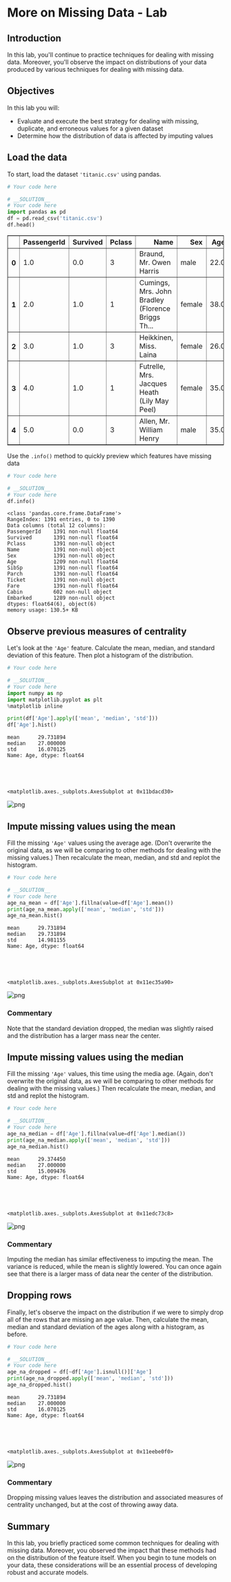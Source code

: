 
# More on Missing Data - Lab

## Introduction

In this lab, you'll continue to practice techniques for dealing with missing data. Moreover, you'll observe the impact on distributions of your data produced by various techniques for dealing with missing data.

## Objectives

In this lab you will: 

- Evaluate and execute the best strategy for dealing with missing, duplicate, and erroneous values for a given dataset   
- Determine how the distribution of data is affected by imputing values 

## Load the data

To start, load the dataset `'titanic.csv'` using pandas.


```python
# Your code here

```


```python
# __SOLUTION__ 
# Your code here
import pandas as pd
df = pd.read_csv('titanic.csv')
df.head()
```




<div>
<style scoped>
    .dataframe tbody tr th:only-of-type {
        vertical-align: middle;
    }

    .dataframe tbody tr th {
        vertical-align: top;
    }

    .dataframe thead th {
        text-align: right;
    }
</style>
<table border="1" class="dataframe">
  <thead>
    <tr style="text-align: right;">
      <th></th>
      <th>PassengerId</th>
      <th>Survived</th>
      <th>Pclass</th>
      <th>Name</th>
      <th>Sex</th>
      <th>Age</th>
      <th>SibSp</th>
      <th>Parch</th>
      <th>Ticket</th>
      <th>Fare</th>
      <th>Cabin</th>
      <th>Embarked</th>
    </tr>
  </thead>
  <tbody>
    <tr>
      <th>0</th>
      <td>1.0</td>
      <td>0.0</td>
      <td>3</td>
      <td>Braund, Mr. Owen Harris</td>
      <td>male</td>
      <td>22.0</td>
      <td>1.0</td>
      <td>0.0</td>
      <td>A/5 21171</td>
      <td>7.2500</td>
      <td>NaN</td>
      <td>S</td>
    </tr>
    <tr>
      <th>1</th>
      <td>2.0</td>
      <td>1.0</td>
      <td>1</td>
      <td>Cumings, Mrs. John Bradley (Florence Briggs Th...</td>
      <td>female</td>
      <td>38.0</td>
      <td>1.0</td>
      <td>0.0</td>
      <td>PC 17599</td>
      <td>71.2833</td>
      <td>C85</td>
      <td>C</td>
    </tr>
    <tr>
      <th>2</th>
      <td>3.0</td>
      <td>1.0</td>
      <td>3</td>
      <td>Heikkinen, Miss. Laina</td>
      <td>female</td>
      <td>26.0</td>
      <td>0.0</td>
      <td>0.0</td>
      <td>STON/O2. 3101282</td>
      <td>7.9250</td>
      <td>NaN</td>
      <td>S</td>
    </tr>
    <tr>
      <th>3</th>
      <td>4.0</td>
      <td>1.0</td>
      <td>1</td>
      <td>Futrelle, Mrs. Jacques Heath (Lily May Peel)</td>
      <td>female</td>
      <td>35.0</td>
      <td>1.0</td>
      <td>0.0</td>
      <td>113803</td>
      <td>53.1000</td>
      <td>C123</td>
      <td>S</td>
    </tr>
    <tr>
      <th>4</th>
      <td>5.0</td>
      <td>0.0</td>
      <td>3</td>
      <td>Allen, Mr. William Henry</td>
      <td>male</td>
      <td>35.0</td>
      <td>0.0</td>
      <td>0.0</td>
      <td>373450</td>
      <td>8.0500</td>
      <td>NaN</td>
      <td>S</td>
    </tr>
  </tbody>
</table>
</div>



Use the `.info()` method to quickly preview which features have missing data


```python
# Your code here

```


```python
# __SOLUTION__ 
# Your code here
df.info()
```

    <class 'pandas.core.frame.DataFrame'>
    RangeIndex: 1391 entries, 0 to 1390
    Data columns (total 12 columns):
    PassengerId    1391 non-null float64
    Survived       1391 non-null float64
    Pclass         1391 non-null object
    Name           1391 non-null object
    Sex            1391 non-null object
    Age            1209 non-null float64
    SibSp          1391 non-null float64
    Parch          1391 non-null float64
    Ticket         1391 non-null object
    Fare           1391 non-null float64
    Cabin          602 non-null object
    Embarked       1289 non-null object
    dtypes: float64(6), object(6)
    memory usage: 130.5+ KB


## Observe previous measures of centrality

Let's look at the `'Age'` feature. Calculate the mean, median, and standard deviation of this feature. Then plot a histogram of the distribution.


```python
# Your code here

```


```python
# __SOLUTION__ 
# Your code here
import numpy as np
import matplotlib.pyplot as plt
%matplotlib inline

print(df['Age'].apply(['mean', 'median', 'std']))
df['Age'].hist()
```

    mean      29.731894
    median    27.000000
    std       16.070125
    Name: Age, dtype: float64





    <matplotlib.axes._subplots.AxesSubplot at 0x11bdacd30>




![png](index_files/index_9_2.png)


## Impute missing values using the mean 

Fill the missing `'Age'` values using the average age. (Don't overwrite the original data, as we will be comparing to other methods for dealing with the missing values.) Then recalculate the mean, median, and std and replot the histogram.


```python
# Your code here

```


```python
# __SOLUTION__ 
# Your code here
age_na_mean = df['Age'].fillna(value=df['Age'].mean())
print(age_na_mean.apply(['mean', 'median', 'std']))
age_na_mean.hist()
```

    mean      29.731894
    median    29.731894
    std       14.981155
    Name: Age, dtype: float64





    <matplotlib.axes._subplots.AxesSubplot at 0x11ec35a90>




![png](index_files/index_12_2.png)


### Commentary

Note that the standard deviation dropped, the median was slightly raised and the distribution has a larger mass near the center.

## Impute missing values using the median 

Fill the missing `'Age'` values, this time using the media age. (Again, don't overwrite the original data, as we will be comparing to other methods for dealing with the missing values.) Then recalculate the mean, median, and std and replot the histogram.


```python
# Your code here

```


```python
# __SOLUTION__ 
# Your code here
age_na_median = df['Age'].fillna(value=df['Age'].median())
print(age_na_median.apply(['mean', 'median', 'std']))
age_na_median.hist()
```

    mean      29.374450
    median    27.000000
    std       15.009476
    Name: Age, dtype: float64





    <matplotlib.axes._subplots.AxesSubplot at 0x11edc73c8>




![png](index_files/index_16_2.png)


### Commentary

Imputing the median has similar effectiveness to imputing the mean. The variance is reduced, while the mean is slightly lowered. You can once again see that there is a larger mass of data near the center of the distribution.

## Dropping rows

Finally, let's observe the impact on the distribution if we were to simply drop all of the rows that are missing an age value. Then, calculate the mean, median and standard deviation of the ages along with a histogram, as before.


```python
# Your code here

```


```python
# __SOLUTION__ 
# Your code here
age_na_dropped = df[~df['Age'].isnull()]['Age']
print(age_na_dropped.apply(['mean', 'median', 'std']))
age_na_dropped.hist()
```

    mean      29.731894
    median    27.000000
    std       16.070125
    Name: Age, dtype: float64





    <matplotlib.axes._subplots.AxesSubplot at 0x11eebe0f0>




![png](index_files/index_20_2.png)


### Commentary

Dropping missing values leaves the distribution and associated measures of centrality unchanged, but at the cost of throwing away data.

## Summary

In this lab, you briefly practiced some common techniques for dealing with missing data. Moreover, you observed the impact that these methods had on the distribution of the feature itself. When you begin to tune models on your data, these considerations will be an essential process of developing robust and accurate models.
